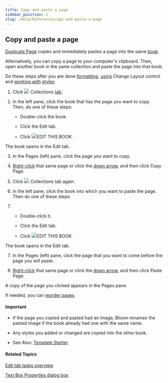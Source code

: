 ```yaml
---
title: Copy and paste a page
sidebar_position: 1
slug: /Help/Reference/copy-and-paste-a-page
---
```


## Copy and paste a page

[Duplicate Page](Duplicate_a_page.md) copies and immediately pastes a page into the same [book](../../Concepts/Book.md).

Alternatively, you can copy a page to your computer's clipboard. Then, open another book in the same collection and paste the page into that book.

Do these steps after you are done [formatting](../../User_Interface/Dialog_boxes/Format_dialog_box.md), [using](Using_the_Change_Layout_controls.md) Change Layout control and [working with](../../User_Interface/Dialog_boxes/Format_dialog_box.md) [styles](../../Concepts/Styles.md).

1.  Click ![](/ref-docs-assets/images/User_Interface/Tabs/Collections.png) Collections [tab](../../User_Interface/Tabs/Tabs_overview.md).
    
2.  In the left pane, click the book that has the page you want to copy. Then, do one of these steps:
    
    -   Double-click the book.
        
    -   Click the Edit tab.
        
    -   Click ![](/ref-docs-assets/images/Tasks/editbook.png)EDIT THIS BOOK.
        

The book opens in the Edit tab.

3.  In the Pages (left) pane, click the page you want to copy.
    
4.  [Right-click](../../User_Interface/Tabs/Edit_tab_commands.md) that same page or click the [down arrow](../../User_Interface/Tabs/Pages_pane_down_arrow_example.md), and then click Copy Page.
    
5.  Click ![](/ref-docs-assets/images/User_Interface/Tabs/Collections.png) Collections tab again.
    
6.  In the left pane, click the book into which you want to paste the page. Then do one of these steps:
    

1.  -   Double-click it.
        
    -   Click the Edit tab.
        
    -   Click ![](/ref-docs-assets/images/Tasks/editbook.png)EDIT THIS BOOK.
        

The book opens in the Edit tab.

7.  In the Pages (left) pane, click the page that you want to come before the page you will paste.
    
8.  [Right-click](../../User_Interface/Tabs/Edit_tab_commands.md) that same page or click the [down arrow](../../User_Interface/Tabs/Pages_pane_down_arrow_example.md), and then click Paste Page.
    

A copy of the page you clicked appears in the Pages pane.

If needed, you can [reorder pages](Reorder_pages.md).

#### Important

-   If the page you copied and pasted had an image, Bloom renames the pasted image if the book already had one with the same name.
    
-   Any styles you added or changed are copied into the other book.
    
-   See Also: [Template Starter](../../Concepts/Template_Starter.md).
    

#### Related Topics

[Edit tab tasks overview](Edit_tasks_overview.md)

[Text Box Properties dialog box](../../User_Interface/Dialog_boxes/Text_Box_Properties_dialog_box.md)